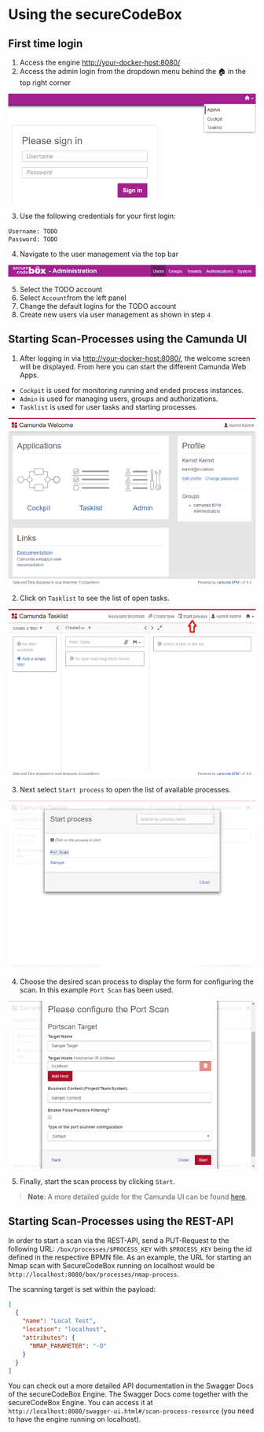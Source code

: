 # Using the secureCodeBox

## First time login

1. Access the engine [http://your-docker-host:8080/](http://localhost:8080)
2. Access the admin login from the dropdown menu behind the 🏠 in the top right corner

![Admin Section](../resources/adminSection.png)

3. Use the following credentials for your first login:
```
Username: TODO
Password: TODO
```
4. Navigate to the user management via the top bar

![User management](../resources/userManagement.png)

5. Select the TODO account
6. Select `Account`from the left panel
7. Change the default logins for the TODO account
8. Create new users via user management as shown in step `4`

## Starting Scan-Processes using the Camunda UI

1. After logging in via [http://your-docker-host:8080/](http://localhost:8080), the welcome screen will be displayed. From here you can start the different Camunda Web Apps.

* `Cockpit` is used for monitoring running and ended process instances.
* `Admin` is used for managing users, groups and authorizations.
* `Tasklist` is used for user tasks and starting processes.

![Camunda Welcome Screen](../resources/welcome.png)

2. Click on `Tasklist` to see the list of open tasks.

![Camunda Tasklist Screen](../resources/tasklist.png)

3. Next select `Start process` to open the list of available processes.

![List of process definitions](../resources/processDefinitions.png)

4. Choose the desired scan process to display the form for configuring the scan. In this example `Port Scan` has been used.

![Configure a scan](../resources/configureScan.png)

5. Finally, start the scan process by clicking `Start`.

> **Note**: A more detailed guide for the Camunda UI can be found [here][camundaWebApps].

[camundaWebApps]: https://docs.camunda.org/manual/7.8/webapps/


## Starting Scan-Processes using the REST-API

In order to start a scan via the REST-API, send a PUT-Request to the following URL:
`/box/processes/$PROCESS_KEY` with `$PROCESS_KEY` being the id defined in the respective BPMN file. As an example, the URL for starting an Nmap scan with SecureCodeBox running on localhost would be `http://localhost:8080/box/processes/nmap-process`.

The scanning target is set within the payload:

```json
[
  {
    "name": "Local Test",
    "location": "localhost",
    "attributes": {
      "NMAP_PARAMETER": "-O"
    }
  }
]
```

You can check out a more detailed API documentation in the Swagger Docs of the secureCodeBox Engine. The Swagger Docs come together with the secureCodeBox Engine. You can access it at `http://localhost:8080/swagger-ui.html#/scan-process-resource` (you need to have the engine running on localhost).
